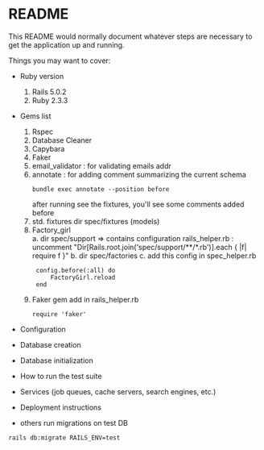 # README

This README would normally document whatever steps are necessary to get the
application up and running.

Things you may want to cover:

* Ruby version
  1. Rails 5.0.2  
  2. Ruby 2.3.3

* Gems list
   1. Rspec
   2. Database Cleaner
   3. Capybara
   4. Faker
   5. email_validator : for validating emails addr
   6. annotate : for adding comment summarizing the current schema
      ```
      bundle exec annotate --position before
      ```
      after running see the fixtures, you'll see some comments added before
   7. std. fixtures
       dir spec/fixtures (models)
   8. Factory_girl   
       a. dir spec/support  => contains configuration 
          rails_helper.rb : uncomment "Dir[Rails.root.join('spec/support/**/*.rb')].each { |f| require f }"
       b. dir spec/factories
       c. add this config in spec_helper.rb
       ```
        config.before(:all) do
            FactoryGirl.reload
        end
       ``` 
    9. Faker gem
       add in rails_helper.rb
        ```
        require 'faker'
        ```
* Configuration

* Database creation

* Database initialization

* How to run the test suite

* Services (job queues, cache servers, search engines, etc.)

* Deployment instructions

* others
run migrations on test DB
```
rails db:migrate RAILS_ENV=test
```
